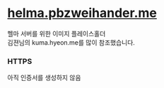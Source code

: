 # [helma.pbzweihander.me](https://helma.pbzweihander.me)

헬마 서버를 위한 이미지 플레이스홀더  
김젼님의 kuma.hyeon.me를 많이 참조했습니다.

### HTTPS

아직 인증서를 생성하지 않음
